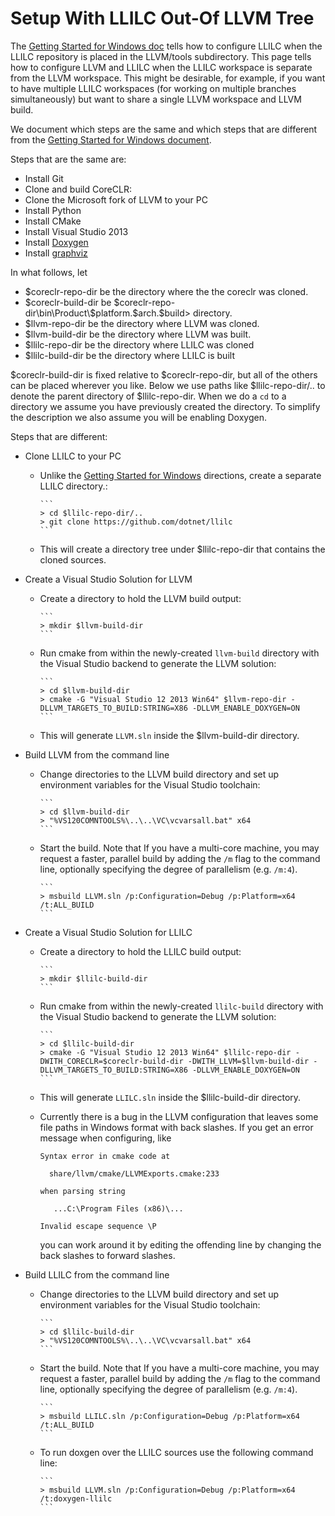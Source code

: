 # Setup With LLILC Out-Of LLVM Tree

The [Getting Started for Windows doc](Getting-Started-For-Windows.md) tells
how to configure LLILC when the LLILC repository is placed in the LLVM/tools
subdirectory. This page tells how to configure LLVM and LLILC when the LLILC
workspace is separate from the LLVM workspace. This might be desirable, for
example, if you want to have multiple LLILC workspaces (for working on
multiple branches simultaneously) but want to share a single LLVM workspace
and LLVM build.

We document which steps are the same and which steps that are different
from the [Getting Started for Windows document](Getting-Started-For-Windows.md).

Steps that are the same are:

* Install Git
* Clone and build CoreCLR:
* Clone the Microsoft fork of LLVM to your PC
* Install Python
* Install CMake
* Install Visual Studio 2013
* Install [Doxygen](http://www.stack.nl/~dimitri/doxygen/)
* Install [graphviz](http://graphviz.org/)

In what follows, let

* $coreclr-repo-dir be the directory where the the coreclr was cloned.
* $coreclr-build-dir be $coreclr-repo-dir\bin\Product\$platform.$arch.$build> directory.
* $llvm-repo-dir be the directory where LLVM was cloned.
* $llvm-build-dir be the directory where LLVM was built.
* $llilc-repo-dir be the directory where LLILC was cloned
* $llilc-build-dir be the directory where LLILC is built

$coreclr-build-dir is fixed relative to $coreclr-repo-dir, but all of the others can be
placed wherever you like. Below we use paths like $llilc-repo-dir/.. to denote the
parent directory of $llilc-repo-dir. When we do a `cd` to a directory we assume you
have previously created the directory. To simplify the description we also assume you
will be enabling Doxygen.

Steps that are different:

* Clone LLILC to your PC
  * Unlike the [Getting Started for Windows](Getting-Started-For-Windows.md)
    directions, create a separate LLILC directory.:

        ```
        > cd $llilc-repo-dir/..
        > git clone https://github.com/dotnet/llilc
        ```

  * This will create a directory tree under $llilc-repo-dir that contains
    the cloned sources.

* Create a Visual Studio Solution for LLVM
  * Create a directory to hold the LLVM build output:

        ```
        > mkdir $llvm-build-dir
        ```

  * Run cmake from within the newly-created `llvm-build` directory with the
    Visual Studio backend to generate the LLVM solution:

        ```
        > cd $llvm-build-dir
        > cmake -G "Visual Studio 12 2013 Win64" $llvm-repo-dir -DLLVM_TARGETS_TO_BUILD:STRING=X86 -DLLVM_ENABLE_DOXYGEN=ON
        ```

  * This will generate `LLVM.sln` inside the $llvm-build-dir directory.

* Build LLVM from the command line
  * Change directories to the LLVM build directory and set up environment
    variables for the Visual Studio toolchain:

        ```
        > cd $llvm-build-dir
        > "%VS120COMNTOOLS%\..\..\VC\vcvarsall.bat" x64
        ```

  * Start the build. Note that If you have a multi-core machine, you may
    request a faster, parallel build by adding the `/m` flag to the command
    line, optionally specifying the degree of parallelism (e.g. `/m:4`).

        ```
        > msbuild LLVM.sln /p:Configuration=Debug /p:Platform=x64 /t:ALL_BUILD
        ```
* Create a Visual Studio Solution for LLILC
  * Create a directory to hold the LLILC build output:

        ```
        > mkdir $llilc-build-dir
        ```

  * Run cmake from within the newly-created `llilc-build` directory with the
    Visual Studio backend to generate the LLVM solution:

        ```
        > cd $llilc-build-dir
        > cmake -G "Visual Studio 12 2013 Win64" $llilc-repo-dir -DWITH_CORECLR=$coreclr-build-dir -DWITH_LLVM=$llvm-build-dir -DLLVM_TARGETS_TO_BUILD:STRING=X86 -DLLVM_ENABLE_DOXYGEN=ON
        ```
  * This will generate `LLILC.sln` inside the $llilc-build-dir directory.
  * Currently there is a bug in the LLVM configuration that leaves some file
    paths in Windows format with back slashes. If you get an error message
    when configuring, like
       ```
       Syntax error in cmake code at

         share/llvm/cmake/LLVMExports.cmake:233

       when parsing string

          ...C:\Program Files (x86)\...

      Invalid escape sequence \P
      ```
    you can work around it by editing the offending line by
    changing the back slashes to forward slashes.

* Build LLILC from the command line
  * Change directories to the LLVM build directory and set up environment
    variables for the Visual Studio toolchain:

        ```
        > cd $llilc-build-dir
        > "%VS120COMNTOOLS%\..\..\VC\vcvarsall.bat" x64
        ```

  * Start the build. Note that If you have a multi-core machine, you may
    request a faster, parallel build by adding the `/m` flag to the command
    line, optionally specifying the degree of parallelism (e.g. `/m:4`).

        ```
        > msbuild LLILC.sln /p:Configuration=Debug /p:Platform=x64 /t:ALL_BUILD
        ```
  * To run doxgen over the LLILC sources use the following command line:

        ```
        > msbuild LLVM.sln /p:Configuration=Debug /p:Platform=x64 /t:doxygen-llilc
        ```
